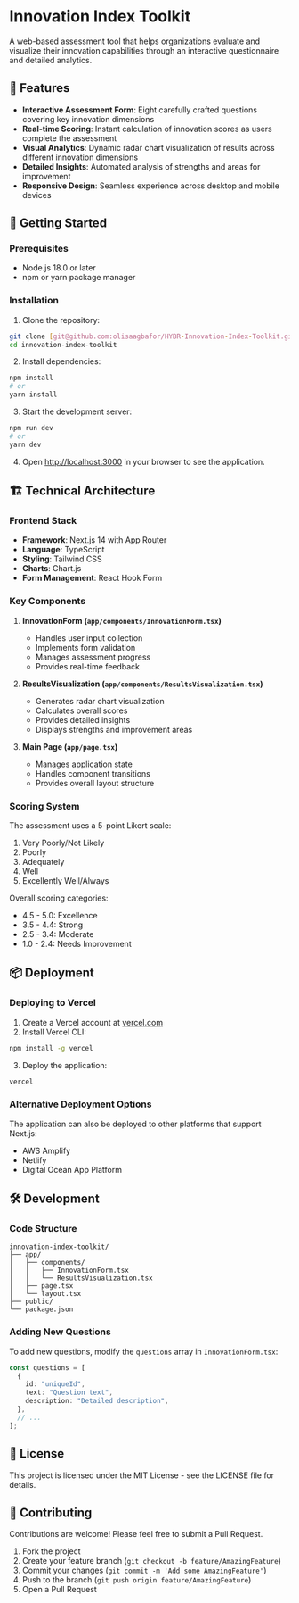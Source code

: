 # Innovation Index Toolkit

A web-based assessment tool that helps organizations evaluate and visualize their innovation capabilities through an interactive questionnaire and detailed analytics.

## 🌟 Features

- **Interactive Assessment Form**: Eight carefully crafted questions covering key innovation dimensions
- **Real-time Scoring**: Instant calculation of innovation scores as users complete the assessment
- **Visual Analytics**: Dynamic radar chart visualization of results across different innovation dimensions
- **Detailed Insights**: Automated analysis of strengths and areas for improvement
- **Responsive Design**: Seamless experience across desktop and mobile devices

## 🚀 Getting Started

### Prerequisites

- Node.js 18.0 or later
- npm or yarn package manager

### Installation

1. Clone the repository:

```bash
git clone [git@github.com:olisaagbafor/HYBR-Innovation-Index-Toolkit.git](git@github.com:olisaagbafor/HYBR-Innovation-Index-Toolkit.git)
cd innovation-index-toolkit
```

2. Install dependencies:

```bash
npm install
# or
yarn install
```

3. Start the development server:

```bash
npm run dev
# or
yarn dev
```

4. Open [http://localhost:3000](http://localhost:3000) in your browser to see the application.

## 🏗️ Technical Architecture

### Frontend Stack

- **Framework**: Next.js 14 with App Router
- **Language**: TypeScript
- **Styling**: Tailwind CSS
- **Charts**: Chart.js
- **Form Management**: React Hook Form

### Key Components

1. **InnovationForm (`app/components/InnovationForm.tsx`)**

   - Handles user input collection
   - Implements form validation
   - Manages assessment progress
   - Provides real-time feedback

2. **ResultsVisualization (`app/components/ResultsVisualization.tsx`)**

   - Generates radar chart visualization
   - Calculates overall scores
   - Provides detailed insights
   - Displays strengths and improvement areas

3. **Main Page (`app/page.tsx`)**
   - Manages application state
   - Handles component transitions
   - Provides overall layout structure

### Scoring System

The assessment uses a 5-point Likert scale:

1. Very Poorly/Not Likely
2. Poorly
3. Adequately
4. Well
5. Excellently Well/Always

Overall scoring categories:

- 4.5 - 5.0: Excellence
- 3.5 - 4.4: Strong
- 2.5 - 3.4: Moderate
- 1.0 - 2.4: Needs Improvement

## 📦 Deployment

### Deploying to Vercel

1. Create a Vercel account at [vercel.com](https://vercel.com)
2. Install Vercel CLI:

```bash
npm install -g vercel
```

3. Deploy the application:

```bash
vercel
```

### Alternative Deployment Options

The application can also be deployed to other platforms that support Next.js:

- AWS Amplify
- Netlify
- Digital Ocean App Platform

## 🛠️ Development

### Code Structure

```
innovation-index-toolkit/
├── app/
│   ├── components/
│   │   ├── InnovationForm.tsx
│   │   └── ResultsVisualization.tsx
│   ├── page.tsx
│   └── layout.tsx
├── public/
└── package.json
```

### Adding New Questions

To add new questions, modify the `questions` array in `InnovationForm.tsx`:

```typescript
const questions = [
  {
    id: "uniqueId",
    text: "Question text",
    description: "Detailed description",
  },
  // ...
];
```

## 📝 License

This project is licensed under the MIT License - see the LICENSE file for details.

## 🤝 Contributing

Contributions are welcome! Please feel free to submit a Pull Request.

1. Fork the project
2. Create your feature branch (`git checkout -b feature/AmazingFeature`)
3. Commit your changes (`git commit -m 'Add some AmazingFeature'`)
4. Push to the branch (`git push origin feature/AmazingFeature`)
5. Open a Pull Request
